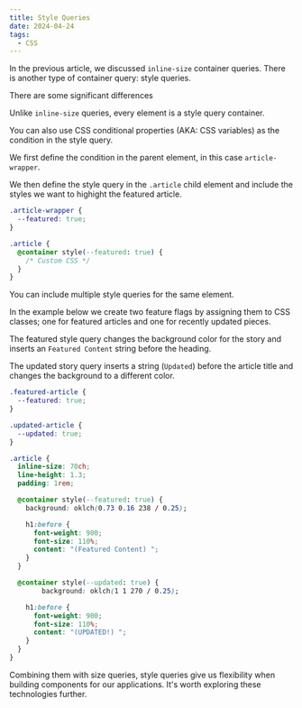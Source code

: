 ```yaml
---
title: Style Queries
date: 2024-04-24
tags:
  - CSS
---
```


In the previous article, we discussed `inline-size` container queries. There is another type of container query: style queries.

There are some significant differences

Unlike `inline-size` queries, every element is a style query container.

You can also use CSS conditional properties (AKA: CSS variables) as the condition in the style query.

We first define the condition in the parent element, in this case `article-wrapper`.

We then define the style query in the `.article` child element and include the styles we want to highight the featured article.

```css
.article-wrapper {
  --featured: true;
}

.article {
  @container style(--featured: true) {
    /* Custom CSS */
  }
}
```

You can include multiple style queries for the same element.

In the example below we create two feature flags by assigning them to CSS classes; one for featured articles and one for recently updated pieces.

The featured style query changes the background color for the story and inserts an `Featured Content` string before the heading.

The updated story query inserts a string (`Updated`) before the article title and changes the background to a different color.

```css
.featured-article {
  --featured: true;
}

.updated-article {
  --updated: true;
}

.article {
  inline-size: 70ch;
  line-height: 1.3;
  padding: 1rem;

  @container style(--featured: true) {
    background: oklch(0.73 0.16 238 / 0.25);

    h1:before {
      font-weight: 900;
      font-size: 110%;
      content: "(Featured Content) ";
    }
  }

  @container style(--updated: true) {
		background: oklch(1 1 270 / 0.25);

    h1:before {
      font-weight: 900;
      font-size: 110%;
      content: "(UPDATED!) ";
    }
  }
}
```

Combining them with size queries, style queries give us flexibility when building components for our applications. It's worth exploring these technologies further.
